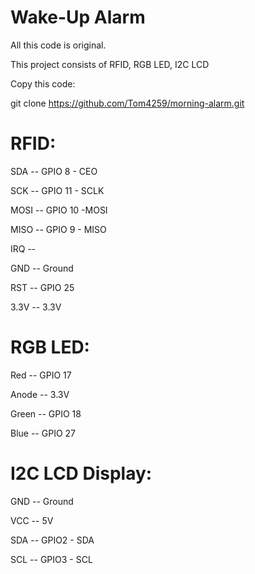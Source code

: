 # Wake-Up Alarm

All this code is original.

This project consists of RFID, RGB LED, I2C LCD

Copy this code:

git clone https://github.com/Tom4259/morning-alarm.git

# RFID:
SDA -- GPIO 8 - CEO

SCK -- GPIO 11 - SCLK

MOSI -- GPIO 10 -MOSI

MISO -- GPIO 9 - MISO

IRQ -- 

GND -- Ground

RST -- GPIO 25

3.3V -- 3.3V

# RGB LED:
Red -- GPIO 17

Anode -- 3.3V

Green -- GPIO 18

Blue -- GPIO 27

# I2C LCD Display:
GND -- Ground

VCC -- 5V

SDA -- GPIO2 - SDA

SCL -- GPIO3 - SCL
